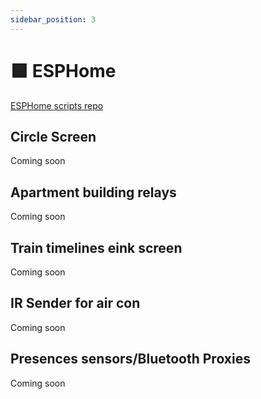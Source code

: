 ```yaml
---
sidebar_position: 3
---
```


# 🟪 ESPHome

[ESPHome scripts repo](https://github.com/Samywamy10/esphome-scripts)

## Circle Screen

Coming soon

## Apartment building relays

Coming soon

## Train timelines eink screen

Coming soon

## IR Sender for air con

Coming soon

## Presences sensors/Bluetooth Proxies

Coming soon